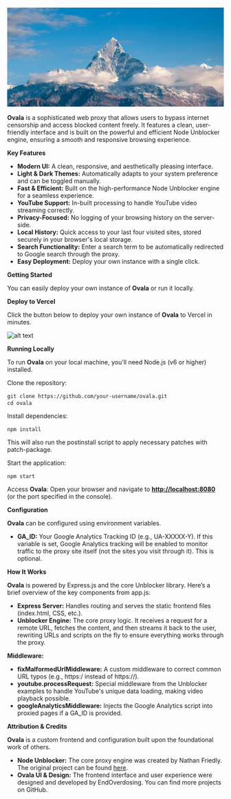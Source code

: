 ![OVala Logo](/public/images/banner.png)

**Ovala** is a sophisticated web proxy that allows users to bypass internet censorship and access blocked content freely. It features a clean, user-friendly interface and is built on the powerful and efficient Node Unblocker engine, ensuring a smooth and responsive browsing experience.

**Key Features**

* **Modern UI:** A clean, responsive, and aesthetically pleasing interface.
* **Light & Dark Themes:** Automatically adapts to your system preference and can be toggled manually.
* **Fast & Efficient:** Built on the high-performance Node Unblocker engine for a seamless experience.
* **YouTube Support:** In-built processing to handle YouTube video streaming correctly.
* **Privacy-Focused:** No logging of your browsing history on the server-side.
* **Local History:** Quick access to your last four visited sites, stored securely in your browser's local storage.
* **Search Functionality:** Enter a search term to be automatically redirected to Google search through the proxy.
* **Easy Deployment:** Deploy your own instance with a single click.

**Getting Started**

You can easily deploy your own instance of **Ovala** or run it locally.

**Deploy to Vercel**

Click the button below to deploy your own instance of **Ovala** to Vercel in minutes.

![alt text](https://vercel.com/button)

**Running Locally**

To run **Ovala** on your local machine, you'll need Node.js (v6 or higher) installed.

Clone the repository:

```
git clone https://github.com/your-username/ovala.git
cd ovala
```

Install dependencies:

```
npm install
```

This will also run the postinstall script to apply necessary patches with patch-package.

Start the application:

```
npm start
```

Access **Ovala**: Open your browser and navigate to **[http://localhost:8080](http://localhost:8080)** (or the port specified in the console).

**Configuration**

**Ovala** can be configured using environment variables.

* **GA\_ID:** Your Google Analytics Tracking ID (e.g., UA-XXXXX-Y). If this variable is set, Google Analytics tracking will be enabled to monitor traffic to the proxy site itself (not the sites you visit through it). This is optional.

**How It Works**

**Ovala** is powered by Express.js and the core Unblocker library. Here’s a brief overview of the key components from app.js:

* **Express Server:** Handles routing and serves the static frontend files (index.html, CSS, etc.).
* **Unblocker Engine:** The core proxy logic. It receives a request for a remote URL, fetches the content, and then streams it back to the user, rewriting URLs and scripts on the fly to ensure everything works through the proxy.

**Middleware:**

* **fixMalformedUrlMiddleware:** A custom middleware to correct common URL typos (e.g., https\:/ instead of https\://).
* **youtube.processRequest:** Special middleware from the Unblocker examples to handle YouTube's unique data loading, making video playback possible.
* **googleAnalyticsMiddleware:** Injects the Google Analytics script into proxied pages if a GA\_ID is provided.

**Attribution & Credits**

**Ovala** is a custom frontend and configuration built upon the foundational work of others.

* **Node Unblocker:** The core proxy engine was created by Nathan Friedly. The original project can be found [here](https://github.com/nfriedly/nodeunblocker).
* **Ovala UI & Design:** The frontend interface and user experience were designed and developed by EndOverdosing. You can find more projects on GitHub.
